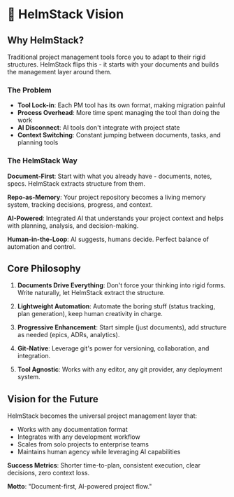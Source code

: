 # 🚀 HelmStack Vision

## Why HelmStack?

Traditional project management tools force you to adapt to their rigid structures. HelmStack flips this - it starts with your documents and builds the management layer around them.

### The Problem

- **Tool Lock-in**: Each PM tool has its own format, making migration painful
- **Process Overhead**: More time spent managing the tool than doing the work
- **AI Disconnect**: AI tools don't integrate with project state
- **Context Switching**: Constant jumping between documents, tasks, and planning tools

### The HelmStack Way

**Document-First**: Start with what you already have - documents, notes, specs. HelmStack extracts structure from them.

**Repo-as-Memory**: Your project repository becomes a living memory system, tracking decisions, progress, and context.

**AI-Powered**: Integrated AI that understands your project context and helps with planning, analysis, and decision-making.

**Human-in-the-Loop**: AI suggests, humans decide. Perfect balance of automation and control.

## Core Philosophy

1. **Documents Drive Everything**: Don't force your thinking into rigid forms. Write naturally, let HelmStack extract the structure.

2. **Lightweight Automation**: Automate the boring stuff (status tracking, plan generation), keep human creativity in charge.

3. **Progressive Enhancement**: Start simple (just documents), add structure as needed (epics, ADRs, analytics).

4. **Git-Native**: Leverage git's power for versioning, collaboration, and integration.

5. **Tool Agnostic**: Works with any editor, any git provider, any deployment system.

## Vision for the Future

HelmStack becomes the universal project management layer that:
- Works with any documentation format
- Integrates with any development workflow
- Scales from solo projects to enterprise teams
- Maintains human agency while leveraging AI capabilities

**Success Metrics**: Shorter time-to-plan, consistent execution, clear decisions, zero context loss.

**Motto**: "Document-first, AI-powered project flow."